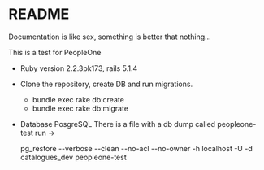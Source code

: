 # README
Documentation is like sex, something is better that nothing...

This is a test for PeopleOne

* Ruby version 2.2.3pk173, rails 5.1.4

* Clone the repository, create DB and run migrations.
  - bundle exec rake db:create
  - bundle exec rake db:migrate

* Database PosgreSQL
  There is a file with a db dump called peopleone-test
  run ->

  pg_restore --verbose --clean --no-acl --no-owner -h localhost -U <YOUR-USER> -d catalogues_dev peopleone-test


